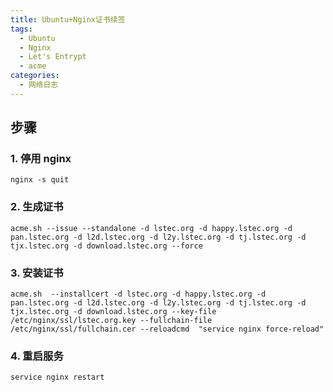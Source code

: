 ```yaml
---
title: Ubuntu+Nginx证书续签
tags:
  - Ubuntu
  - Nginx
  - Let's Entrypt
  - acme
categories:
  - 网络日志
---
```



## 步骤

### 1. 停用 nginx

```plain
nginx -s quit
```



### 2. 生成证书

```plain
acme.sh --issue --standalone -d lstec.org -d happy.lstec.org -d pan.lstec.org -d l2d.lstec.org -d l2y.lstec.org -d tj.lstec.org -d tjx.lstec.org -d download.lstec.org --force
```

### 3. 安装证书

```plain
acme.sh  --installcert -d lstec.org -d happy.lstec.org -d pan.lstec.org -d l2d.lstec.org -d l2y.lstec.org -d tj.lstec.org -d tjx.lstec.org -d download.lstec.org --key-file /etc/nginx/ssl/lstec.org.key --fullchain-file /etc/nginx/ssl/fullchain.cer --reloadcmd  "service nginx force-reload"
```

### 4. 重启服务

```plain
service nginx restart
```

